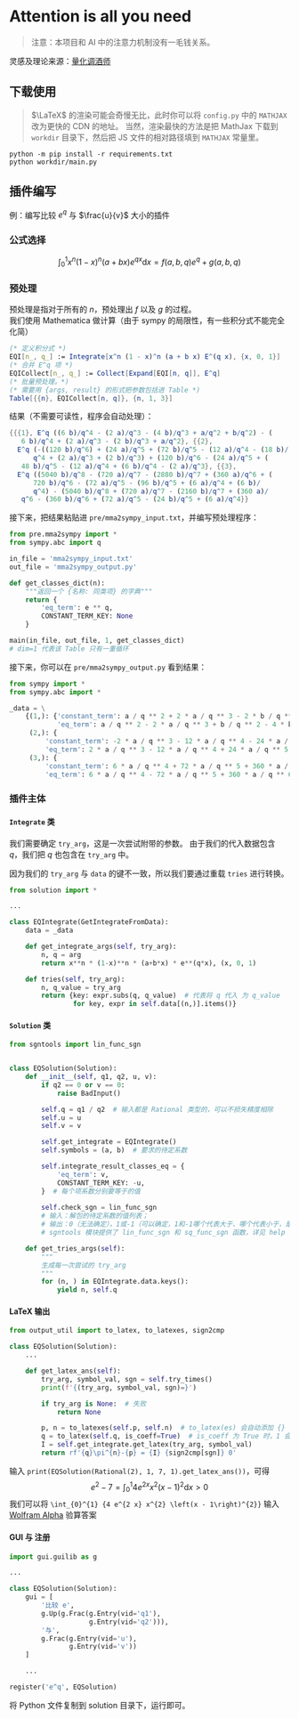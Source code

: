 # Attention is all you need

> 注意：本项目和 AI 中的注意力机制没有一毛钱关系。

灵感及理论来源：[量化调酒师](https://www.zhihu.com/people/plel)

## 下载使用

> $\LaTeX$ 的渲染可能会奇慢无比，此时你可以将 `config.py` 中的 `MATHJAX` 改为更快的 CDN 的地址。
> 当然，渲染最快的方法是把 MathJax 下载到 `workdir` 目录下，然后把 JS 文件的相对路径填到 `MATHJAX` 常量里。

```shell
python -m pip install -r requirements.txt
python workdir/main.py
```

## 插件编写

例：编写比较 $e^q$ 与 $\frac{u}{v}$ 大小的插件

### 公式选择

$$\int_0^1 x^n (1-x)^n (a+bx) e^{qx} \mathrm{d} x=f(a, b, q)e^q+g(a, b, q)$$

### 预处理

预处理是指对于所有的 $n$，预处理出 $f$ 以及 $g$ 的过程。  
我们使用 Mathematica 做计算（由于 sympy 的局限性，有一些积分式不能完全化简）  

```mathematica
(* 定义积分式 *)
EQI[n_, q_] := Integrate[x^n (1 - x)^n (a + b x) E^(q x), {x, 0, 1}]
(* 合并 E^q 项 *)
EQICollect[n_, q_] := Collect[Expand[EQI[n, q]], E^q]
(* 批量预处理。*)
(* 需要用 {args, result} 的形式把参数包括进 Table *)
Table[{{n}, EQICollect[n, q]}, {n, 1, 3}]
```

结果（不需要可读性，程序会自动处理）：

```mathematica
{{{1}, E^q ((6 b)/q^4 - (2 a)/q^3 - (4 b)/q^3 + a/q^2 + b/q^2) - (
   6 b)/q^4 + (2 a)/q^3 - (2 b)/q^3 + a/q^2}, {{2}, 
  E^q (-((120 b)/q^6) + (24 a)/q^5 + (72 b)/q^5 - (12 a)/q^4 - (18 b)/
      q^4 + (2 a)/q^3 + (2 b)/q^3) + (120 b)/q^6 - (24 a)/q^5 + (
   48 b)/q^5 - (12 a)/q^4 + (6 b)/q^4 - (2 a)/q^3}, {{3}, 
  E^q ((5040 b)/q^8 - (720 a)/q^7 - (2880 b)/q^7 + (360 a)/q^6 + (
      720 b)/q^6 - (72 a)/q^5 - (96 b)/q^5 + (6 a)/q^4 + (6 b)/
      q^4) - (5040 b)/q^8 + (720 a)/q^7 - (2160 b)/q^7 + (360 a)/
   q^6 - (360 b)/q^6 + (72 a)/q^5 - (24 b)/q^5 + (6 a)/q^4}}
```

接下来，把结果粘贴进 `pre/mma2sympy_input.txt`，并编写预处理程序：

```py
from pre.mma2sympy import *
from sympy.abc import q

in_file = 'mma2sympy_input.txt'
out_file = 'mma2sympy_output.py'

def get_classes_dict(n):
    """返回一个 {名称: 同类项} 的字典"""
    return {
        'eq_term': e ** q,
        CONSTANT_TERM_KEY: None
    }

main(in_file, out_file, 1, get_classes_dict)
# dim=1 代表该 Table 只有一重循环
```

接下来，你可以在 `pre/mma2sympy_output.py` 看到结果：

```py
from sympy import *
from sympy.abc import *

_data = \
    {(1,): {'constant_term': a / q ** 2 + 2 * a / q ** 3 - 2 * b / q ** 3 - 6 * b / q ** 4,
            'eq_term': a / q ** 2 - 2 * a / q ** 3 + b / q ** 2 - 4 * b / q ** 3 + 6 * b / q ** 4},
     (2,): {
         'constant_term': -2 * a / q ** 3 - 12 * a / q ** 4 - 24 * a / q ** 5 + 6 * b / q ** 4 + 48 * b / q ** 5 + 120 * b / q ** 6,
         'eq_term': 2 * a / q ** 3 - 12 * a / q ** 4 + 24 * a / q ** 5 + 2 * b / q ** 3 - 18 * b / q ** 4 + 72 * b / q ** 5 - 120 * b / q ** 6},
     (3,): {
         'constant_term': 6 * a / q ** 4 + 72 * a / q ** 5 + 360 * a / q ** 6 + 720 * a / q ** 7 - 24 * b / q ** 5 - 360 * b / q ** 6 - 2160 * b / q ** 7 - 5040 * b / q ** 8,
         'eq_term': 6 * a / q ** 4 - 72 * a / q ** 5 + 360 * a / q ** 6 - 720 * a / q ** 7 + 6 * b / q ** 4 - 96 * b / q ** 5 + 720 * b / q ** 6 - 2880 * b / q ** 7 + 5040 * b / q ** 8}}

```

### 插件主体

#### `Integrate` 类

我们需要确定 `try_arg`，这是一次尝试附带的参数。
由于我们的代入数据包含 $q$，我们把 $q$ 也包含在 `try_arg` 中。

因为我们的 `try_arg` 与 `data` 的键不一致，所以我们要通过重载 `tries` 进行转换。

```py
from solution import *

...

class EQIntegrate(GetIntegrateFromData):
    data = _data

    def get_integrate_args(self, try_arg):
        n, q = arg
        return x**n * (1-x)**n * (a+b*x) * e**(q*x), (x, 0, 1)

    def tries(self, try_arg):
        n, q_value = try_arg
        return {key: expr.subs(q, q_value)  # 代表将 q 代入 为 q_value
                for key, expr in self.data[(n,)].items()}
```

#### `Solution` 类

```py
from sgntools import lin_func_sgn


class EQSolution(Solution):
    def __init__(self, q1, q2, u, v):
        if q2 == 0 or v == 0:
            raise BadInput()

        self.q = q1 / q2  # 输入都是 Rational 类型的，可以不损失精度相除
        self.u = u
        self.v = v

        self.get_integrate = EQIntegrate()
        self.symbols = (a, b)  # 要求的待定系数

        self.integrate_result_classes_eq = {
            'eq_term': v,
            CONSTANT_TERM_KEY: -u,
        }  # 每个项系数分别要等于的值
        
        self.check_sgn = lin_func_sgn
        # 输入：解包的待定系数的值列表；
        # 输出：0（无法确定），1或-1（可以确定，1和-1哪个代表大于、哪个代表小于，是可以互换的）
        # sgntools 模块提供了 lin_func_sgn 和 sq_func_sgn 函数，详见 help

    def get_tries_args(self):
        """
        生成每一次尝试的 try_arg
        """
        for (n, ) in EQIntegrate.data.keys():
            yield n, self.q
```

#### LaTeX 输出

```py
from output_util import to_latex, to_latexes, sign2cmp

class EQSolution(Solution):
    ...

    def get_latex_ans(self):
        try_arg, symbol_val, sgn = self.try_times()
        print(f'{(try_arg, symbol_val, sgn)=}')

        if try_arg is None:  # 失败
            return None

        p, n = to_latexes(self.p, self.n)  # to_latex(es) 会自动添加 {} 以防优先级混乱
        q = to_latex(self.q, is_coeff=True)  # is_coeff 为 True 时，1 会被忽略
        I = self.get_integrate.get_latex(try_arg, symbol_val)
        return rf'{q}\pi^{n}-{p} = {I} {sign2cmp[sgn]} 0'
```

输入 `print(EQSolution(Rational(2), 1, 7, 1).get_latex_ans())`，可得
$$e^{2}-{7} = \int_{0}^{1} {4 e^{2 x} x^{2} \left(x - 1\right)^{2}} \mathrm{d} {x} > 0$$
我们可以将 `\int_{0}^{1} {4 e^{2 x} x^{2} \left(x - 1\right)^{2}}` 输入 [Wolfram Alpha](https://wolframalpha.com) 验算答案

#### GUI 与 注册

```py
import gui.guilib as g

...

class EQSolution(Solution):
    gui = [
        '比较 e',
        g.Up(g.Frac(g.Entry(vid='q1'),
                    g.Entry(vid='q2'))),
        '与',
        g.Frac(g.Entry(vid='u'),
               g.Entry(vid='v'))
    ]

    ...

register('e^q', EQSolution)
```

将 Python 文件复制到 solution 目录下，运行即可。
